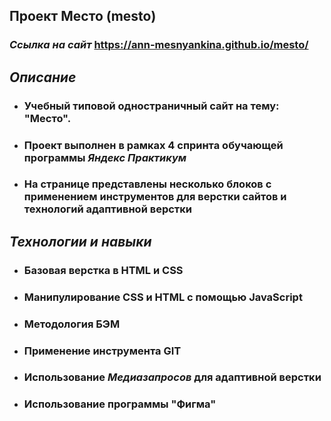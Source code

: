 ## Проект Место (mesto)
### *Ссылка на сайт* https://ann-mesnyankina.github.io/mesto/
## *Описание*

  * ###  Учебный типовой одностраничный сайт на тему: "Место".
  * ###  Проект выполнен в рамках 4 спринта обучающей программы *Яндекс Практикум*
  * ###  На странице представлены несколько блоков с применением инструментов для верстки сайтов и технологий адаптивной верстки 

  ## *Технологии и навыки*

 * ###  Базовая верстка в HTML и CSS    

 * ###  Манипулирование CSS и HTML с помощью JavaScript

 * ###  Методология БЭМ

 * ###  Применение инструмента GIT

 * ###  Использование  *Медиазапросов* для адаптивной верстки

  * ### Использование программы  "Фигма"
